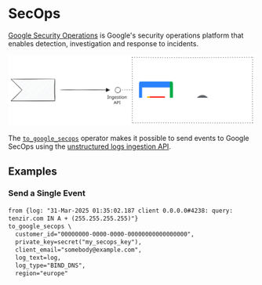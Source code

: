 # SecOps

[Google Security Operations](https://cloud.google.com/security/products/security-operations)
is Google's security operations platform that enables detection, investigation
and response to incidents.

![Google Security Operations](secops.svg)

[operator-docs]: ../../../tql2/operators/to_google_secops.md

The [`to_google_secops`][operator-docs] operator makes it possible to send
events to Google SecOps using the [unstructured logs ingestion
API](https://cloud.google.com/chronicle/docs/reference/ingestion-api#unstructuredlogentries).

## Examples

### Send a Single Event

```tql
from {log: "31-Mar-2025 01:35:02.187 client 0.0.0.0#4238: query: tenzir.com IN A + (255.255.255.255)"}
to_google_secops \
  customer_id="00000000-0000-0000-00000000000000000",
  private_key=secret("my_secops_key"),
  client_email="somebody@example.com",
  log_text=log,
  log_type="BIND_DNS",
  region="europe"
```
